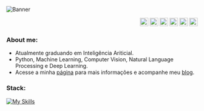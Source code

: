 ![Banner](https://media.licdn.com/dms/image/D4D16AQFC5ZLq_T1z4Q/profile-displaybackgroundimage-shrink_350_1400/0/1698299781403?e=1726099200&v=beta&t=zmjaZoDzDlaMbDiZHgkixpybGArsXCtIFxw7QhjccRg)

<p align="right">
    <a href="http://lattes.cnpq.br/7208787089621843"><img src="https://www.observatoriodeseguranca.org/wp-content/uploads/2019/03/cnpq120-1.png" alt="CNPq" width="22" height="22"></a>
    <a href="https://www.kaggle.com/lucasdiasnoronha"><img src="https://cdn4.iconfinder.com/data/icons/logos-and-brands/512/189_Kaggle_logo_logos-512.png" alt="Kaggle" width="22" height="22"></a>
    <a href="https://www.beecrowd.com.br/judge/pt/profile/853485"><img src="https://user-images.githubusercontent.com/80331468/270190538-7b3fa433-c299-4909-9559-f5276c2edacb.png" alt="Beecrowd" width="22" height="22"></a>
    <a href="https://www.youtube.com/channel/UCbTwtucRlQ61lKl_eLW1Z0g"><img src="https://clipartcraft.com/images/youtube-icon-clipart-video-8.png" alt="CNPq" width="22" height="22"></a>
    <a href="https://www.linkedin.com/in/lucasdiasnoronha?utm_source=share&utm_campaign=share_via&utm_content=profile&utm_medium=android_app"><img src="https://skillicons.dev/icons?i=linkedin" alt="LinkedIn" width="22" height="22"></a>
    <a href="[https://twitter.com/My_Nick_Blue](https://twitter.com/lucas_dias_n)"><img src="https://static.designboom.com/wp-content/uploads/2023/07/twitter-logo-change-x-elon-musk-designboom-01.jpg" alt="Twitter" width="22" height="22"></a>
</p>

### About me:
- Atualmente graduando em Inteligência Ariticial.
- Python, Machine Learning, Computer Vision, Natural Language Processing e Deep Learning.
- Acesse a minha [página](https://lucasdnoronha.github.io) para mais informações e acompanhe meu [blog](https://medium.com/@lucasdiasnoronha1).



### Stack:
[![My Skills](https://skillicons.dev/icons?i=ai,aws,docker,git,githubactions,jenkins,py,vim,anaconda,bash,linux,opencv,pytorch,sklearn,tensorflow)](https://skillicons.dev)
